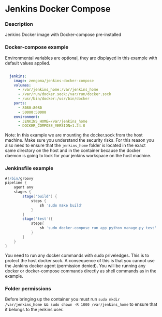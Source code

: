 # Jenkins Docker Compose

### Description
Jenkins Docker image with Docker-compose pre-installed

### Docker-compose example

Environmental variables are optional, they are displayed in this example with default values applied.

```yml

  jenkins:
    image: zengoma/jenkins-docker-compose
    volumes:
      - /var/jenkins_home:/var/jenkins_home
      - /var/run/docker.sock:/var/run/docker.sock
      - /usr/bin/docker:/usr/bin/docker
    ports:
      - 8080:8080
      - 50000:50000
    environment:
      - JENKINS_HOME=/var/jenkins_home
      - DOCKER_COMPOSE_VERSION=1.24.0

``` 
Note: In this example we are mounting the docker.sock from the host machine. Make sure you understand the security risks. For this reason you also need to ensure that the `jenkins_home` folder is located in the exact same directory on the host and in the container because the docker daemon is going to look for your jenkins workspace on the host machine.

### Jenkinsfile example

```groovy
#!/bin/groovy
pipeline {
    agent any
    stages {
        stage('build') {
            steps {
                sh 'sudo make build'
            }
        }
        stage('test'){
            steps{
                sh 'sudo docker-compose run app python manage.py test'
            }
        }
    }
}
```

You need to run any docker commands with sudo priveledges. This is to protect the host docker.sock. A consequence of this is that you cannot use the Jenkins docker agent (permission denied). You will be running any docker or docker-compose commands directly as shell commands as in the example.

### Folder permissions

Before bringing up the container you must run `sudo mkdir /var/jenkins_home && sudo chown -R 1000 /var/jenkins_home` to ensure that it belongs to the jenkins user.  
